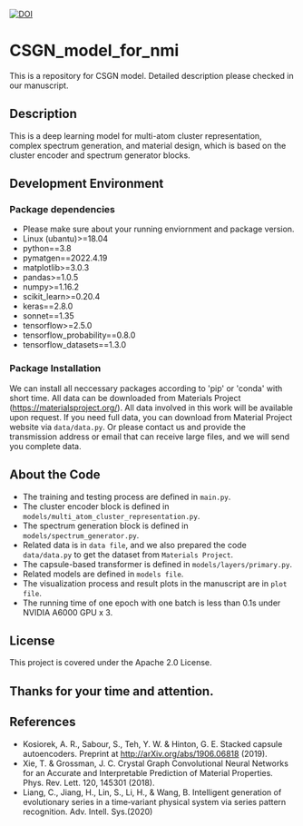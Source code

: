 [![DOI](https://zenodo.org/badge/DOI/10.5281/zenodo.10295223.svg)](https://doi.org/10.5281/zenodo.10295223)
# CSGN_model_for_nmi
This is a repository for CSGN model.
Detailed description please checked in our manuscript.

## Description
This is a deep learning model for multi-atom cluster representation, complex spectrum generation, and material design, which is based on the cluster encoder and spectrum generator blocks.

## Development Environment
### Package dependencies

- Please make sure about your running enviornment and package version.
- Linux (ubantu)>=18.04
- python==3.8
- pymatgen==2022.4.19
- matplotlib>=3.0.3
- pandas>=1.0.5
- numpy>=1.16.2
- scikit_learn>=0.20.4
- keras==2.8.0
- sonnet==1.35
- tensorflow>=2.5.0
- tensorflow_probability==0.8.0
- tensorflow_datasets==1.3.0

### Package Installation
We can install all neccessary packages according to 'pip' or 'conda' with short time. 
All data can be downloaded from Materials Project (https://materialsproject.org/). 
All data involved in this work will be available upon request.
If you need full data, you can download from Material Project website via `data/data.py`.
Or please contact us and provide the transmission address or email that can receive large files, and we will send you complete data. 

## About the Code
- The training and testing process are defined in `main.py`.
- The cluster encoder block is defined in `models/multi_atom_cluster_representation.py`.
- The spectrum generation block is defined in `models/spectrum_generator.py`.
- Related data is in `data file`, and we also prepared the code `data/data.py` to get the dataset from `Materials Project`.
- The capsule-based transformer is defined in `models/layers/primary.py`.
- Related models are defined in `models file`.
- The visualization process and result plots in the manuscript are in `plot file`.
- The running time of one epoch with one batch is less than 0.1s under NVIDIA A6000 GPU x 3.

## License
This project is covered under the Apache 2.0 License.

## Thanks for your time and attention.

## References
- Kosiorek, A. R., Sabour, S., Teh, Y. W. & Hinton, G. E. Stacked capsule autoencoders. Preprint at http://arXiv.org/abs/1906.06818 (2019). 
- Xie, T. & Grossman, J. C. Crystal Graph Convolutional Neural Networks for an Accurate and Interpretable Prediction of Material Properties. Phys. Rev. Lett. 120, 145301 (2018). 
- Liang, C.,  Jiang, H.,  Lin, S.,  Li, H., &  Wang, B. Intelligent generation of evolutionary series in a time‐variant physical system via series pattern recognition. Adv. Intell. Sys.(2020)
